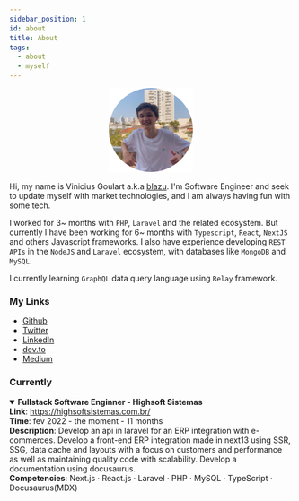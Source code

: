 ```yaml
---
sidebar_position: 1
id: about
title: About
tags:
  - about
  - myself
---
```


<p align="center">
  <img width="150" src="../img/me.png" />
</p>

Hi, my name is Vinicius Goulart a.k.a [blazu](https://twitter.com/vinibgoulart). I'm Software Engineer and seek to update myself with market technologies, and I am always having fun with some tech.

I worked for 3~ months with `PHP`, `Laravel` and the related ecosystem. But currently I have been working for 6~ months with `Typescript`, `React`, `NextJS` and others Javascript frameworks. I also have experience developing `REST APIs` in the `NodeJS` and `Laravel` ecosystem, with databases like `MongoDB` and `MySQL`.

I currently learning `GraphQL` data query language using `Relay` framework.

### My Links

- [Github](https://github.com/vinibgoulart)
- [Twitter](https://twitter.com/vini_bgoulart)
- [LinkedIn](https://www.linkedin.com/in/vinibgoulart/)
- [dev.to](https://dev.to/vinibgoulart)
- [Medium](https://medium.com/@viblaziusgoulart)

### Currently

<details open style={{backgroundColor: "rgba(214, 88, 88, 0.5)", borderColor: "rgb(214, 88, 88)"}}>
  <summary>
    <b>Fullstack Software Enginner - Highsoft Sistemas</b>
  </summary>
  <b>Link</b>: <a href="https://highsoftsistemas.com.br/" target="_blank">
    https://highsoftsistemas.com.br/
  </a>
  <br />
  <b>Time</b>: fev 2022 - the moment - 11 months
  <br />
  <b>Description</b>: Develop an api in laravel for an ERP integration with e-commerces.
  Develop a front-end ERP integration made in next13 using SSR, SSG, data cache and
  layouts with a focus on customers and performance as well as maintaining quality
  code with scalability. Develop a documentation using docusaurus.
  <br />
  <b>Competencies</b>: Next.js · React.js · Laravel · PHP · MySQL · TypeScript ·
  Docusaurus(MDX)
</details>

<!-- ### Previously -->
